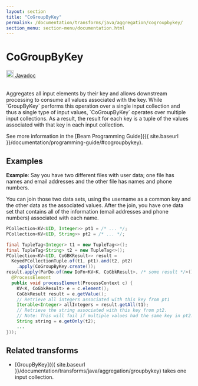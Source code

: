 ```yaml
---
layout: section
title: "CoGroupByKey"
permalink: /documentation/transforms/java/aggregation/cogroupbykey/
section_menu: section-menu/documentation.html
---
```

<!--
Licensed under the Apache License, Version 2.0 (the "License");
you may not use this file except in compliance with the License.
You may obtain a copy of the License at

http://www.apache.org/licenses/LICENSE-2.0

Unless required by applicable law or agreed to in writing, software
distributed under the License is distributed on an "AS IS" BASIS,
WITHOUT WARRANTIES OR CONDITIONS OF ANY KIND, either express or implied.
See the License for the specific language governing permissions and
limitations under the License.
-->
# CoGroupByKey
<table align="left">
    <a target="_blank" class="button"
        href="https://beam.apache.org/releases/javadoc/current/index.html?org/apache/beam/sdk/transforms/join/CoGroupByKey.html">
      <img src="https://beam.apache.org/images/logos/sdks/java.png" width="20px" height="20px"
           alt="Javadoc" />
     Javadoc
    </a>
</table>
<br>
Aggregates all input elements by their key and allows downstream processing
to consume all values associated with the key. While `GroupByKey` performs
this operation over a single input collection and thus a single type of
input values, `CoGroupByKey` operates over multiple input collections. As
a result, the result for each key is a tuple of the values associated with
that key in each input collection.

See more information in the [Beam Programming Guide]({{ site.baseurl }}/documentation/programming-guide/#cogroupbykey).

## Examples
**Example**: Say you have two different files with user data; one file has
names and email addresses and the other file has names and phone numbers.

You can join those two data sets, using the username as a common key and the
other data as the associated values. After the join, you have one data set
that contains all of the information (email addresses and phone numbers)
associated with each name.

```java
PCollection<KV<UID, Integer>> pt1 = /* ... */;
PCollection<KV<UID, String>> pt2 = /* ... */;

final TupleTag<Integer> t1 = new TupleTag<>();
final TupleTag<String> t2 = new TupleTag<>();
PCollection<KV<UID, CoGBKResult>> result =
  KeyedPCollectionTuple.of(t1, pt1).and(t2, pt2)
    .apply(CoGroupByKey.create());
result.apply(ParDo.of(new DoFn<KV<K, CoGbkResult>, /* some result */>() {
  @ProcessElement
  public void processElement(ProcessContext c) {
    KV<K, CoGbkResult> e = c.element();
    CoGbkResult result = e.getValue();
    // Retrieve all integers associated with this key from pt1
    Iterable<Integer> allIntegers = result.getAll(t1);
    // Retrieve the string associated with this key from pt2.
    // Note: This will fail if multiple values had the same key in pt2.
    String string = e.getOnly(t2);
    ...
}));
```

## Related transforms 
* [GroupByKey]({{ site.baseurl }}/documentation/transforms/java/aggregation/groupbykey)
  takes one input collection.